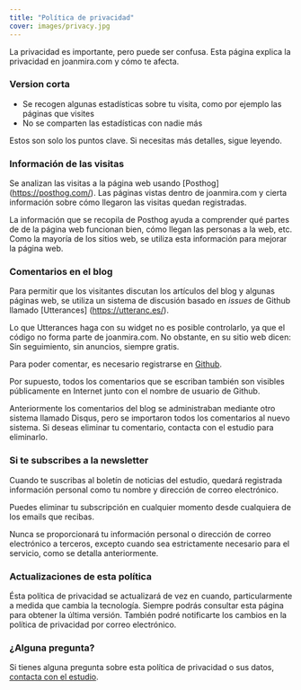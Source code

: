 ```yaml
---
title: "Política de privacidad"
cover: images/privacy.jpg
---
```


La privacidad es importante, pero puede ser confusa. Esta página explica la privacidad en joanmira.com y cómo te afecta.

### Version corta

* Se recogen algunas estadísticas sobre tu visita, como por ejemplo las páginas que visites
* No se comparten las estadísticas con nadie más

Estos son solo los puntos clave. Si necesitas más detalles, sigue leyendo.

### Información de las visitas

Se analizan las visitas a la página web usando [Posthog] (https://posthog.com/). Las páginas vistas dentro de joanmira.com y cierta información sobre cómo llegaron las visitas quedan registradas.

La información que se recopila de Posthog ayuda a comprender qué partes de de la página web funcionan bien, cómo llegan las personas a la web, etc. Como la mayoría de los sitios web, se utiliza esta información para mejorar la página web.

### Comentarios en el blog

Para permitir que los visitantes discutan los artículos del blog y algunas páginas web, se utiliza un sistema de discusión basado en *issues* de Github llamado [Utterances] (https://utteranc.es/).

Lo que Utterances haga con su widget no es posible controlarlo, ya que el código no forma parte de joanmira.com. No obstante, en su sitio web dicen: Sin seguimiento, sin anuncios, siempre gratis.

Para poder comentar, es necesario registrarse en [Github](https://github.com).

Por supuesto, todos los comentarios que se escriban también son visibles públicamente en Internet junto con el nombre de usuario de Github.

Anteriormente los comentarios del blog se administraban mediante otro sistema llamado Disqus, pero se importaron todos los comentarios al nuevo sistema. Si deseas eliminar tu comentario, contacta con el estudio para eliminarlo.

### Si te subscribes a la newsletter

Cuando te suscribas al boletín de noticias del estudio, quedará registrada información personal como tu nombre y dirección de correo electrónico.

Puedes eliminar tu subscripción en cualquier momento desde cualquiera de los emails que recibas.

Nunca se proporcionará tu información personal o dirección de correo electrónico a terceros, excepto cuando sea estrictamente necesario para el servicio, como se detalla anteriormente.

### Actualizaciones de esta política

Ésta política de privacidad se actualizará de vez en cuando, particularmente a medida que cambia la tecnología. Siempre podrás consultar esta página para obtener la última versión. También podré notificarte los cambios en la política de privacidad por correo electrónico.

### ¿Alguna pregunta?

Si tienes alguna pregunta sobre esta política de privacidad o sus datos, [contacta con el estudio](/es/contact).
